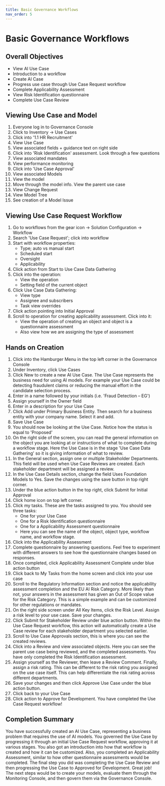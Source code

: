 ```yaml
---
title: Basic Governance Workflows
nav_order: 5
---
```

# Basic Governance Workflows

## Overall Objectives

- View AI Use Case
- Introduction to a workflow
- Create AI Case
- Progress use case through Use Case Request workflow
- Complete Applicability Assessment
- View Risk Identification questionnaire
- Complete Use Case Review

## Viewing Use Case and Model

1. Everyone log in to Governance Console
2. Click to Inventory → Use Cases
3. Click into '1.1 HR Recruitment'
4. View Use Case
5. View associated fields + guidance text on right side
6. Click into 'Risk Identification' assessment. Look through a few questions
7. View associated mandates
8. View performance monitoring
9. Click into 'Use Case Approval'
10. View associated Models
11. View the model
12. Move through the model info. View the parent use case
13. View Change Request
14. View Model Tree
15. See creation of a Model Issue

## Viewing Use Case Request Workflow

1. Go to workflows from the gear icon → Solution Configuration → Workflow
2. Search 'Use Case Request'; click into workflow
3. Start with workflow properties:
   - Type; auto vs manual start
   - Scheduled start
   - Oversight
   - Applicability
4. Click action from Start to Use Case Data Gathering
5. Click into the operation:
   - View the operation
   - Setting field of the current object
6. Click Use Case Data Gathering:
   - View type
   - Assignee and subscribers
   - Task view overrides
7. Click action pointing into Initial Approval
8. Scroll to operation for creating applicability assessment. Click into it:
   - View the operation of creating an object and object is a questionnaire assessment
   - Also view how we are assigning the type of assessment

## Hands on Creation

1. Click into the Hamburger Menu in the top left corner in the Governance Console
2. Under Inventory, click Use Cases
3. Click New to create a new AI Use Case. The Use Case represents the business need for using AI models. For example your Use Case could be detecting fraudulent claims or reducing the manual effort in the candidate selection process.
4. Enter in a name followed by your initials (i.e. 'Fraud Detection – EG')
5. Assign yourself in the Owner field
6. Enter in a description for your Use Case
7. Click Add under Primary Business Entity. Then search for a business entity with your company name. Select it and add.
8. Save Use Case
9. You should now be looking at the Use Case. Notice how the status is equal to 'Proposed'
10. On the right side of the screen, you can read the general information on the object you are looking at or instructions of what to complete during a workflow stage. Here the Use Case is in the stage 'Use Case Data Gathering' so it is giving information of what to review.
11. In the General section, assign one or multiple Stakeholder Departments. This field will be used when Use Case Reviews are created. Each stakeholder department will be assigned a review.
12. In the Use Case Details section, change the field Uses Foundation Models to Yes. Save the changes using the save button in top right corner.
13. Under the blue action button in the top right, click Submit for Initial Approval
14. Click home icon on top left corner.
15. Click my tasks. These are the tasks assigned to you. You should see three tasks:
    - One for your Use Case
    - One for a Risk Identification questionnaire
    - One for a Applicability Assessment questionnaire
    - Here you can see the name of the object, object type, workflow name, and workflow stage.
16. Click into the Applicability Assessment
17. Complete questionnaire by answering questions. Feel free to experiment with different answers to see how the questionnaire changes based on responses.
18. Once completed, click Applicability Assessment Complete under blue action button
19. Click back to My Tasks from the home screen and click into your use case
20. Scroll to the Regulatory Information section and notice the applicability assessment completion and the EU AI Risk Category. More likely than not, your answers in the assessment has given an Out of Scope value for the Risk Category. This is a simple example and can be customized for other regulations or mandates.
21. On the right side screen under All Key Items, click the Risk Level. Assign a risk level to your use case. Save your changes.
22. Click Submit for Stakeholder Review under blue action button. Within the Use Case Request workflow, this action will automatically create a Use Case review for each stakeholder department you selected earlier.
23. Scroll to Use Case Approvals section, this is where you can see the created reviews.
24. Click into a Review and view associated objects. Here you can see the parent use case being reviewed, and the completed assessments. You have only completed the Risk Identification assessment.
25. Assign yourself as the Reviewer, then leave a Review Comment. Finally, assign a risk rating. This can be different to the risk rating you assigned on the use case itself. This can help differentiate the risk rating across different departments.
26. Save your changes and then click Approve Use Case under the blue action button.
27. Click back to your Use Case
28. Click action to Approve for Development. You have completed the Use Case Request workflow!

## Completion Summary

You have successfully created an AI Use Case, representing a business problem that requires the use of AI models. You governed the Use Case by progressing it through an initial Use Case Request workflow, approving it at various stages. You also got an introduction into how that workflow is created and how it can be customized. Also, you completed an Applicability Assessment, similar to how other questionnaire assessments would be completed. The final step you did was completing the Use Case Review and then progressing the Use Case to Approved for Development. Great job! The next steps would be to create your models, evaluate them through the Monitoring Console, and then govern them via the Governance Console.